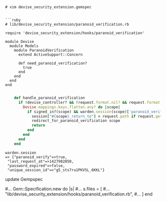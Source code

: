 




```
# vim devise_security_extension.gemspec


```ruby
# lib/devise_security_extension/paranoid_verification.rb

require 'devise_security_extension/hooks/paranoid_verification'

module Devise
  module Models
    module ParanoidVerification
      extend ActiveSupport::Concern

      def need_paranoid_verification?
        true
      end
    end
  end
end
```

```ruby

    def handle_paranoid_verification
      if !devise_controller? && !request.format.nil? && request.format.html?
        Devise.mappings.keys.flatten.any? do |scope|
          if signed_in?(scope) && warden.session(scope)['paranoid_verify']
            session["#{scope}_return_to"] = request.path if request.get?
            redirect_for_paranoid_verification scope
            return
          end
        end
      end
    end
```


```
warden.session
=> {"paranoid_verify"=>true,
 "last_request_at"=>1427982850,
 "password_expired"=>false,
 "unique_session_id"=>"g5_sts7ru1PKV5L_6KKL"}
```

update Gempspec

#...
Gem::Specification.new do |s|
#...
  s.files = [
   #...
   "lib/devise_security_extension/hooks/paranoid_verification.rb",
   #...
  ]
end
```


